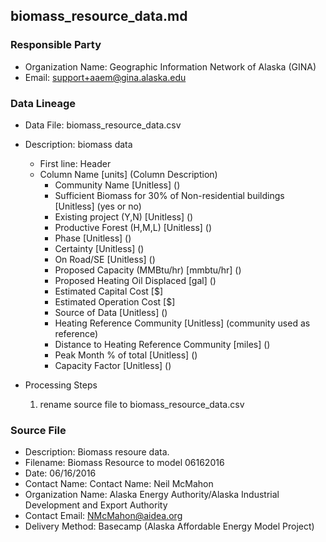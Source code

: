 ## biomass_resource_data.md

### Responsible Party
  * Organization Name: Geographic Information Network of Alaska (GINA)
  * Email: support+aaem@gina.alaska.edu

### Data Lineage
  * Data File: biomass_resource_data.csv
  * Description: biomass data
    * First line: Header
    * Column Name [units] (Column Description)
      * Community Name [Unitless] ()
      * Sufficient Biomass for 30% of Non-residential buildings [Unitless] (yes or no)
      * Existing project (Y,N) [Unitless] ()
      * Productive Forest (H,M,L) [Unitless] ()
      * Phase [Unitless] ()
      * Certainty [Unitless] ()
      * On Road/SE [Unitless] ()
      * Proposed Capacity (MMBtu/hr) [mmbtu/hr] ()
      * Proposed Heating Oil Displaced [gal] ()
      * Estimated Capital Cost [$]
      * Estimated Operation Cost [$]
      * Source of Data [Unitless] ()
      * Heating Reference Community [Unitless] (community used as reference)
      * Distance to Heating Reference Community [miles] ()
      * Peak Month % of total [Unitless] ()
      * Capacity Factor [Unitless] ()

  * Processing Steps
    1. rename source file to biomass_resource_data.csv

### Source File
  * Description:  Biomass resoure data.
  * Filename: Biomass Resource to model 06162016
  * Date: 06/16/2016
  * Contact Name: Contact Name: Neil McMahon
  * Organization Name: Alaska Energy Authority/Alaska Industrial Development and Export Authority
  * Contact Email: NMcMahon@aidea.org
  * Delivery Method: Basecamp (Alaska Affordable Energy Model Project)

